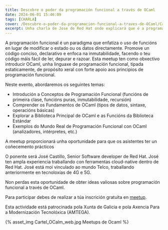 ```yaml
---
title: Descobre o poder da programación funcional a través de OCaml
date: 2024-06-01 15:46:09
tags: [CHARLA]
cover: /Descubre-o-poder-da-programacion-funcional-a-traves-de-OCaml/Cartel_OCalm_teaser.jpg
excerpt: Unha charla de Jose de Red Hat onde explicará que é a programación funcional.
---
```


A programación funcional é un paradigma que enfatiza o uso de funcións en lugar de modificar o estado ou os datos directamente. Promove un código conciso, declarativo e enfoca na inmutabilidade, facendo o teu código máis fácil de ler, depurar e razoar. Esta meetup ten como obxectivo introducir OCaml, unha linguaxe de programación funcional, tipada estaticamente, de propósito xeral con forte apoio aos principios de programación funcional.

Neste evento, abordaremos os seguintes temas:

- Introdución a Conceptos de Programación Funcional (funcións de primeira clase, funcións puras, inmutabilidade, recursión)
- Comprender os Fundamentos de OCaml (tipos de datos, sintaxe, operacións básicas)
- Explorar a Biblioteca Principal de OCaml e as Funcións da Biblioteca Estándar
- Exemplos do Mundo Real de Programación Funcional con OCaml (analizadores, intérpretes, etc.)


A meetup proporcionará unha oportunidade para que os asistentes ter un coñecemento prácticos

O ponente será José Castillo, Senior Software developer de Red Hat. José ten ampla experiencia traballando con ferramentas cloud-native dentro de Red Hat. José está moi vinculado ao mundo Telco, traballando anteriormente en tecnoloxías de 4G e 5G.

Non perdas esta oportunidade de obter ideas valiosas sobre programación funcional a través de OCaml.

Para participar debes de realizar a túa inscrición gratuita en [meetup](https://www.meetup.com/es-ES/aindustriosa/events/299611775/).

Esta actividade está patrocinada pola Xunta de Galicia e pola Axencia Para a Modernización Tecnolóxica (AMTEGA).

{% asset_img Cartel_OCalm_web.jpg  Meetups de Ocaml %}
